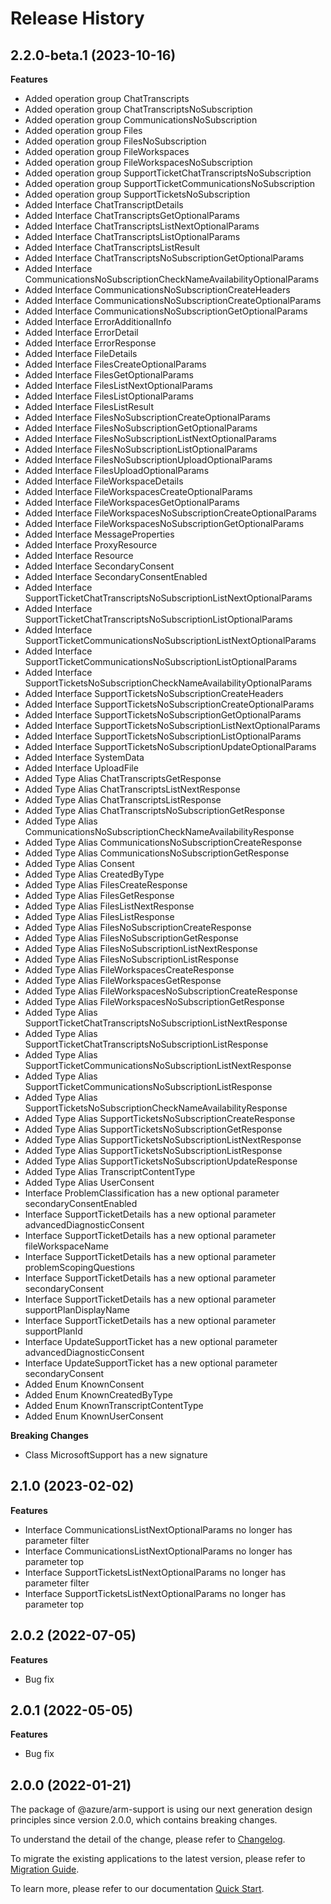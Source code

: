 # Release History
    
## 2.2.0-beta.1 (2023-10-16)
    
**Features**

  - Added operation group ChatTranscripts
  - Added operation group ChatTranscriptsNoSubscription
  - Added operation group CommunicationsNoSubscription
  - Added operation group Files
  - Added operation group FilesNoSubscription
  - Added operation group FileWorkspaces
  - Added operation group FileWorkspacesNoSubscription
  - Added operation group SupportTicketChatTranscriptsNoSubscription
  - Added operation group SupportTicketCommunicationsNoSubscription
  - Added operation group SupportTicketsNoSubscription
  - Added Interface ChatTranscriptDetails
  - Added Interface ChatTranscriptsGetOptionalParams
  - Added Interface ChatTranscriptsListNextOptionalParams
  - Added Interface ChatTranscriptsListOptionalParams
  - Added Interface ChatTranscriptsListResult
  - Added Interface ChatTranscriptsNoSubscriptionGetOptionalParams
  - Added Interface CommunicationsNoSubscriptionCheckNameAvailabilityOptionalParams
  - Added Interface CommunicationsNoSubscriptionCreateHeaders
  - Added Interface CommunicationsNoSubscriptionCreateOptionalParams
  - Added Interface CommunicationsNoSubscriptionGetOptionalParams
  - Added Interface ErrorAdditionalInfo
  - Added Interface ErrorDetail
  - Added Interface ErrorResponse
  - Added Interface FileDetails
  - Added Interface FilesCreateOptionalParams
  - Added Interface FilesGetOptionalParams
  - Added Interface FilesListNextOptionalParams
  - Added Interface FilesListOptionalParams
  - Added Interface FilesListResult
  - Added Interface FilesNoSubscriptionCreateOptionalParams
  - Added Interface FilesNoSubscriptionGetOptionalParams
  - Added Interface FilesNoSubscriptionListNextOptionalParams
  - Added Interface FilesNoSubscriptionListOptionalParams
  - Added Interface FilesNoSubscriptionUploadOptionalParams
  - Added Interface FilesUploadOptionalParams
  - Added Interface FileWorkspaceDetails
  - Added Interface FileWorkspacesCreateOptionalParams
  - Added Interface FileWorkspacesGetOptionalParams
  - Added Interface FileWorkspacesNoSubscriptionCreateOptionalParams
  - Added Interface FileWorkspacesNoSubscriptionGetOptionalParams
  - Added Interface MessageProperties
  - Added Interface ProxyResource
  - Added Interface Resource
  - Added Interface SecondaryConsent
  - Added Interface SecondaryConsentEnabled
  - Added Interface SupportTicketChatTranscriptsNoSubscriptionListNextOptionalParams
  - Added Interface SupportTicketChatTranscriptsNoSubscriptionListOptionalParams
  - Added Interface SupportTicketCommunicationsNoSubscriptionListNextOptionalParams
  - Added Interface SupportTicketCommunicationsNoSubscriptionListOptionalParams
  - Added Interface SupportTicketsNoSubscriptionCheckNameAvailabilityOptionalParams
  - Added Interface SupportTicketsNoSubscriptionCreateHeaders
  - Added Interface SupportTicketsNoSubscriptionCreateOptionalParams
  - Added Interface SupportTicketsNoSubscriptionGetOptionalParams
  - Added Interface SupportTicketsNoSubscriptionListNextOptionalParams
  - Added Interface SupportTicketsNoSubscriptionListOptionalParams
  - Added Interface SupportTicketsNoSubscriptionUpdateOptionalParams
  - Added Interface SystemData
  - Added Interface UploadFile
  - Added Type Alias ChatTranscriptsGetResponse
  - Added Type Alias ChatTranscriptsListNextResponse
  - Added Type Alias ChatTranscriptsListResponse
  - Added Type Alias ChatTranscriptsNoSubscriptionGetResponse
  - Added Type Alias CommunicationsNoSubscriptionCheckNameAvailabilityResponse
  - Added Type Alias CommunicationsNoSubscriptionCreateResponse
  - Added Type Alias CommunicationsNoSubscriptionGetResponse
  - Added Type Alias Consent
  - Added Type Alias CreatedByType
  - Added Type Alias FilesCreateResponse
  - Added Type Alias FilesGetResponse
  - Added Type Alias FilesListNextResponse
  - Added Type Alias FilesListResponse
  - Added Type Alias FilesNoSubscriptionCreateResponse
  - Added Type Alias FilesNoSubscriptionGetResponse
  - Added Type Alias FilesNoSubscriptionListNextResponse
  - Added Type Alias FilesNoSubscriptionListResponse
  - Added Type Alias FileWorkspacesCreateResponse
  - Added Type Alias FileWorkspacesGetResponse
  - Added Type Alias FileWorkspacesNoSubscriptionCreateResponse
  - Added Type Alias FileWorkspacesNoSubscriptionGetResponse
  - Added Type Alias SupportTicketChatTranscriptsNoSubscriptionListNextResponse
  - Added Type Alias SupportTicketChatTranscriptsNoSubscriptionListResponse
  - Added Type Alias SupportTicketCommunicationsNoSubscriptionListNextResponse
  - Added Type Alias SupportTicketCommunicationsNoSubscriptionListResponse
  - Added Type Alias SupportTicketsNoSubscriptionCheckNameAvailabilityResponse
  - Added Type Alias SupportTicketsNoSubscriptionCreateResponse
  - Added Type Alias SupportTicketsNoSubscriptionGetResponse
  - Added Type Alias SupportTicketsNoSubscriptionListNextResponse
  - Added Type Alias SupportTicketsNoSubscriptionListResponse
  - Added Type Alias SupportTicketsNoSubscriptionUpdateResponse
  - Added Type Alias TranscriptContentType
  - Added Type Alias UserConsent
  - Interface ProblemClassification has a new optional parameter secondaryConsentEnabled
  - Interface SupportTicketDetails has a new optional parameter advancedDiagnosticConsent
  - Interface SupportTicketDetails has a new optional parameter fileWorkspaceName
  - Interface SupportTicketDetails has a new optional parameter problemScopingQuestions
  - Interface SupportTicketDetails has a new optional parameter secondaryConsent
  - Interface SupportTicketDetails has a new optional parameter supportPlanDisplayName
  - Interface SupportTicketDetails has a new optional parameter supportPlanId
  - Interface UpdateSupportTicket has a new optional parameter advancedDiagnosticConsent
  - Interface UpdateSupportTicket has a new optional parameter secondaryConsent
  - Added Enum KnownConsent
  - Added Enum KnownCreatedByType
  - Added Enum KnownTranscriptContentType
  - Added Enum KnownUserConsent

**Breaking Changes**

  - Class MicrosoftSupport has a new signature
    
    
## 2.1.0 (2023-02-02)
    
**Features**

  - Interface CommunicationsListNextOptionalParams no longer has parameter filter
  - Interface CommunicationsListNextOptionalParams no longer has parameter top
  - Interface SupportTicketsListNextOptionalParams no longer has parameter filter
  - Interface SupportTicketsListNextOptionalParams no longer has parameter top
    
## 2.0.2 (2022-07-05)

**Features**

  - Bug fix

## 2.0.1 (2022-05-05)

**Features**

  - Bug fix
    
## 2.0.0 (2022-01-21)

The package of @azure/arm-support is using our next generation design principles since version 2.0.0, which contains breaking changes.

To understand the detail of the change, please refer to [Changelog](https://aka.ms/js-track2-changelog).

To migrate the existing applications to the latest version, please refer to [Migration Guide](https://aka.ms/js-track2-migration-guide).

To learn more, please refer to our documentation [Quick Start](https://aka.ms/azsdk/js/mgmt/quickstart ).
